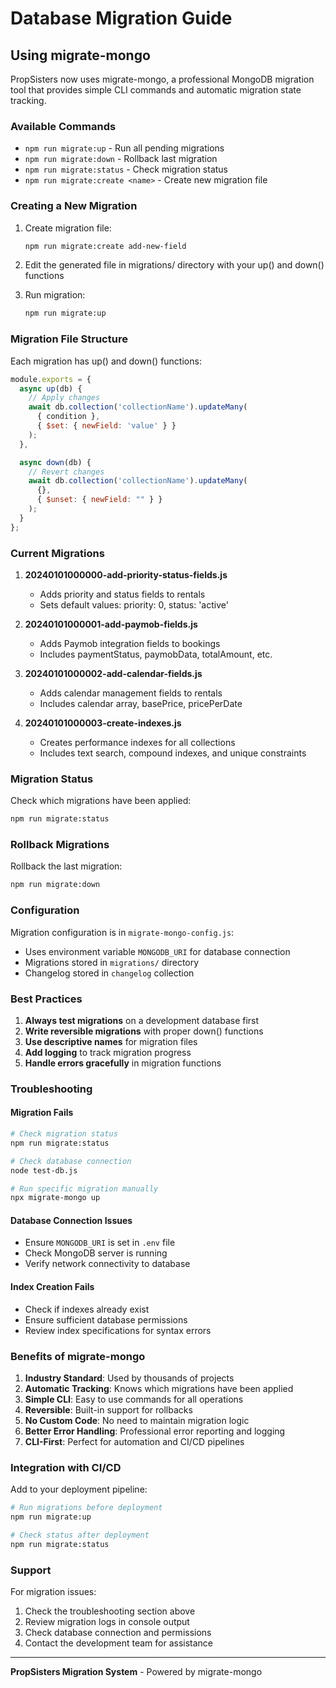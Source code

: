 # Database Migration Guide

## Using migrate-mongo

PropSisters now uses migrate-mongo, a professional MongoDB migration tool that provides simple CLI commands and automatic migration state tracking.

### Available Commands

- `npm run migrate:up` - Run all pending migrations
- `npm run migrate:down` - Rollback last migration
- `npm run migrate:status` - Check migration status
- `npm run migrate:create <name>` - Create new migration file

### Creating a New Migration

1. Create migration file:
   ```bash
   npm run migrate:create add-new-field
   ```

2. Edit the generated file in migrations/ directory with your up() and down() functions

3. Run migration:
   ```bash
   npm run migrate:up
   ```

### Migration File Structure

Each migration has up() and down() functions:

```javascript
module.exports = {
  async up(db) {
    // Apply changes
    await db.collection('collectionName').updateMany(
      { condition },
      { $set: { newField: 'value' } }
    );
  },

  async down(db) {
    // Revert changes
    await db.collection('collectionName').updateMany(
      {},
      { $unset: { newField: "" } }
    );
  }
};
```

### Current Migrations

1. **20240101000000-add-priority-status-fields.js**
   - Adds priority and status fields to rentals
   - Sets default values: priority: 0, status: 'active'

2. **20240101000001-add-paymob-fields.js**
   - Adds Paymob integration fields to bookings
   - Includes paymentStatus, paymobData, totalAmount, etc.

3. **20240101000002-add-calendar-fields.js**
   - Adds calendar management fields to rentals
   - Includes calendar array, basePrice, pricePerDate

4. **20240101000003-create-indexes.js**
   - Creates performance indexes for all collections
   - Includes text search, compound indexes, and unique constraints

### Migration Status

Check which migrations have been applied:
```bash
npm run migrate:status
```

### Rollback Migrations

Rollback the last migration:
```bash
npm run migrate:down
```

### Configuration

Migration configuration is in `migrate-mongo-config.js`:
- Uses environment variable `MONGODB_URI` for database connection
- Migrations stored in `migrations/` directory
- Changelog stored in `changelog` collection

### Best Practices

1. **Always test migrations** on a development database first
2. **Write reversible migrations** with proper down() functions
3. **Use descriptive names** for migration files
4. **Add logging** to track migration progress
5. **Handle errors gracefully** in migration functions

### Troubleshooting

#### Migration Fails
```bash
# Check migration status
npm run migrate:status

# Check database connection
node test-db.js

# Run specific migration manually
npx migrate-mongo up
```

#### Database Connection Issues
- Ensure `MONGODB_URI` is set in `.env` file
- Check MongoDB server is running
- Verify network connectivity to database

#### Index Creation Fails
- Check if indexes already exist
- Ensure sufficient database permissions
- Review index specifications for syntax errors

### Benefits of migrate-mongo

1. **Industry Standard**: Used by thousands of projects
2. **Automatic Tracking**: Knows which migrations have been applied
3. **Simple CLI**: Easy to use commands for all operations
4. **Reversible**: Built-in support for rollbacks
5. **No Custom Code**: No need to maintain migration logic
6. **Better Error Handling**: Professional error reporting and logging
7. **CLI-First**: Perfect for automation and CI/CD pipelines

### Integration with CI/CD

Add to your deployment pipeline:
```bash
# Run migrations before deployment
npm run migrate:up

# Check status after deployment
npm run migrate:status
```

### Support

For migration issues:
1. Check the troubleshooting section above
2. Review migration logs in console output
3. Check database connection and permissions
4. Contact the development team for assistance

---

**PropSisters Migration System** - Powered by migrate-mongo
